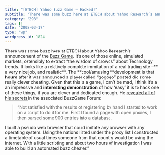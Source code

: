 ```yaml
---
title: "[ETECH] Yahoo Buzz Game – Hacked!"
subtitle: "There was some buzz here at ETECH about Yahoo Research’s announcement of the Buzz Game"
category: "298"
tags: []
date: "2005-03-17"
type: "wp"
wordpress_id: 1824
---
```

There was some buzz here at ETECH about Yahoo Research’s announcement of the [Buzz Game](http://buzz.research.yahoo.com/bk/index.html). It’s one of those online, simulated markets, ostensibly to extract “the wisdom of crowds” about Technology trends. It looks like a relatively complete immitation of a real trading site –** a very nice job, and realistic**.
The **cool/amusing **development is that **hours** after it was announced a player called “gogogo” posted did some really clever cheating. Given that this is a game, I can’t be mad, I think it’s a an impressive and **interesting demonstration** of how ‘easy’ it is to hack one of these things, if you are clever and dedicated enough. He [revealed all of his secrets ](http://buzz.research.yahoo.com/dm/forum/forumMsg.html?_fid=1&_msgNo=39)in the associated BuzzGame Forum:

> “Not satisfied with the results of registering by hand I started to work on a script to do it for me. First I found a page with open proxies, I then parsed some 900 entries into a database. 

I built a pseudo web browser that could imitate any browser with any operating system. Using the nations listed under the proxy list I constructed a timetable of usual times someone from that country would be using the internet. With a little scripting and about two hours of investigation I was able to build an automated buzz cheater.”